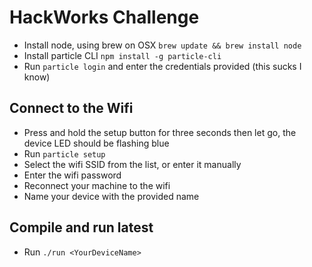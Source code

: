 HackWorks Challenge
========

- Install node, using brew on OSX `brew update && brew install node`
- Install particle CLI `npm install -g particle-cli`
- Run `particle login` and enter the credentials provided (this sucks I know)

Connect to the Wifi
------

- Press and hold the setup button for three seconds then let go, the device LED should be flashing blue
- Run `particle setup`
- Select the wifi SSID from the list, or enter it manually
- Enter the wifi password
- Reconnect your machine to the wifi
- Name your device with the provided name


Compile and run latest
------

- Run `./run <YourDeviceName>`

